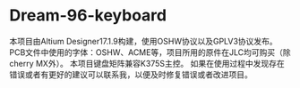 # Dream-96-keyboard
本项目由Altium Designer17.1.9构建，使用OSHW协议以及GPLV3协议发布。
PCB文件中使用的字体：OSHW、ACME等，项目所用的原件在JLC均可购买（除cherry MX外）。
本项目键盘矩阵兼容K375S主控。
如果在使用过程中发现存在错误或者有更好的建议可以联系我，以便及时修复错误或者改进项目。
